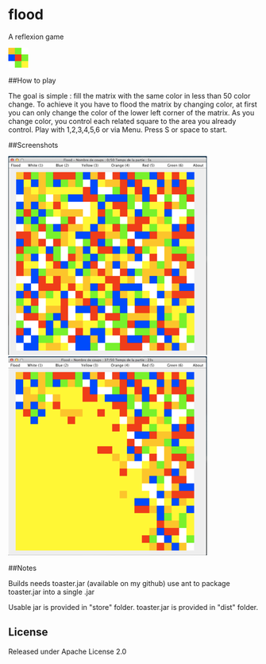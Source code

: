 # flood
A reflexion game

![ui](screenshots/floodicon.png "2")

##How to play

The goal is simple : fill the matrix with the same color in less than 50 color change. To achieve it you have to flood the matrix by changing color, at first you can only change the color of the lower left corner of the matrix. As you change color, you control each related square to the area you already control. Play with 1,2,3,4,5,6 or via Menu. Press S or space to start.

##Screenshots

![ui](screenshots/flood1.png "2")
![ui](screenshots/flood2.png "2")

##Notes

Builds needs toaster.jar (available on my github) use ant to package toaster.jar into a single .jar

Usable jar is provided in "store" folder. toaster.jar is provided in "dist" folder.

## License

Released under Apache License 2.0
